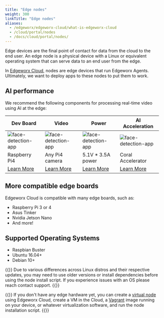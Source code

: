 ```yaml
---
title: "Edge nodes"
weight: 300
linkTitle: "Edge nodes"
aliases:
  - /edgeworx/edgeworx-cloud/what-is-edgeworx-cloud
  - /cloud/portal/nodes
  - /docs/cloud/portal/nodes/
---
```


Edge devices are the final point of contact for data from the
cloud to the end user. An edge node is a physical device with a Linux or equivalent operating system
that can serve data to an end user from the edge.

In [Edgeworx Cloud](/docs/cloud/start-portal), nodes are edge devices that run Edgeworx Agents. Ultimately, we want to deploy
apps to these nodes to put them to work.

## AI performance

We recommend the following components for processing real-time video using AI at the edge:

| Dev Board                                                                  | Video                                                      | Power                                                                                                                                                                                                               | AI Acceleration                                      |
| -------------------------------------------------------------------------- | ---------------------------------------------------------- | ------------------------------------------------------------------------------------------------------------------------------------------------------------------------------------------------------------------- | ---------------------------------------------------- |
| ![face-detection-app](/images/boards/pi4-silo.jpg)                         | ![face-detection-app](/images/boards/picam-silo.jpg)       | ![face-detection-app](/images/boards/power-silo.jpg)                                                                                                                                                                | ![face-detection-app](/images/boards/coral-silo.jpg) |
| Raspberry Pi4                                                              | Any Pi4 camera                                             | 5.1V \* 3.5A power                                                                                                                                                                                                  | Coral Accelerator                                    |
| [Learn More](https://www.raspberrypi.com/products/raspberry-pi-4-model-b/) | [Learn More](https://www.amazon.com/gp/product/B07SN8GYGD) | [Learn More](https://www.amazon.com/CanaKit-Raspberry-Power-Supply-USB-C/dp/B07TYQRXTK/ref=sr_1_3?crid=2BGU12U80RGNV&keywords=canakit+power+supply&qid=1655761341&sprefix=cana+kit+power+supply%2Caps%2C125&sr=8-3) | [Learn More](https://coral.ai/products/accelerator/) |

## More compatible edge boards

Edgeworx Cloud is compatible with many edge boards, such as:

- Raspberry Pi 3 or 4
- Asus Tinker
- Nvidia Jetson Nano
- And more!

## Supported Operating Systems

- Raspbian Buster
- Ubuntu 16.04+
- Debian 10+

{{<warning>}}
Due to various differences across Linux distros and their respective updates, you may need to use older versions or install dependencies before using the node install script. If you experience issues with an OS please reach contact support. 
{{</warning>}}


{{<info>}}
If you don't have any edge hardware yet, you can create a [virtual node](/docs/cloud/adding-nodes/virtual-node.md) using Edgeworx Cloud, create a VM in the Cloud, a [Vagrant](https://www.vagrantup.com) image running on your device, or whatever virtualization software, and run
the node installation script.
{{</info>}}

